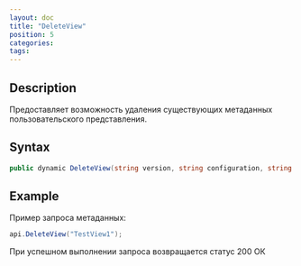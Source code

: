 ```yaml
---
layout: doc
title: "DeleteView"
position: 5
categories: 
tags:
---
```


## Description
Предоставляет возможность удаления существующих метаданных пользовательского представления.


## Syntax
```csharp
public dynamic DeleteView(string version, string configuration, string document, string view)
```

## Example

Пример запроса метаданных:

```csharp
api.DeleteView("TestView1");
```

При успешном выполнении запроса возвращается статус 200 ОК
